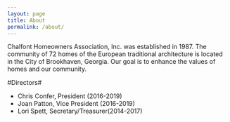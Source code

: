 ```yaml
---
layout: page
title: About
permalink: /about/
---
```


Chalfont Homeowners Association, Inc. was established in 1987.  The community of 72 homes of the European traditional architecture is located in the City of Brookhaven, Georgia.  Our goal is to enhance the values of homes and our community.

#Directors#
* Chris Confer, President (2016-2019)
* Joan Patton, Vice President (2016-2019)
* Lori Spett, Secretary/Treasurer​(2014-2017)  